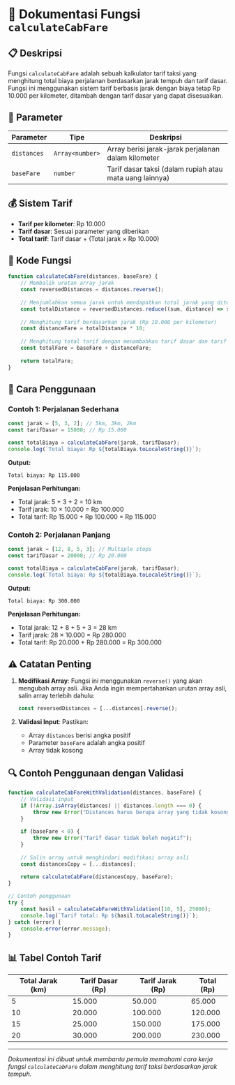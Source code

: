# 🚕 Dokumentasi Fungsi `calculateCabFare`

## 📋 Deskripsi

Fungsi `calculateCabFare` adalah sebuah kalkulator tarif taksi yang menghitung total biaya perjalanan berdasarkan jarak tempuh dan tarif dasar. Fungsi ini menggunakan sistem tarif berbasis jarak dengan biaya tetap Rp 10.000 per kilometer, ditambah dengan tarif dasar yang dapat disesuaikan.

## 🔧 Parameter

| Parameter | Tipe | Deskripsi |
|-----------|------|-----------|
| `distances` | `Array<number>` | Array berisi jarak-jarak perjalanan dalam kilometer |
| `baseFare` | `number` | Tarif dasar taksi (dalam rupiah atau mata uang lainnya) |

## 💰 Sistem Tarif

- **Tarif per kilometer**: Rp 10.000
- **Tarif dasar**: Sesuai parameter yang diberikan
- **Total tarif**: Tarif dasar + (Total jarak × Rp 10.000)

## 📝 Kode Fungsi

```javascript
function calculateCabFare(distances, baseFare) {
    // Membalik urutan array jarak
    const reversedDistances = distances.reverse();
    
    // Menjumlahkan semua jarak untuk mendapatkan total jarak yang ditempuh
    const totalDistance = reversedDistances.reduce((sum, distance) => sum + distance, 0);
    
    // Menghitung tarif berdasarkan jarak (Rp 10.000 per kilometer)
    const distanceFare = totalDistance * 10;
    
    // Menghitung total tarif dengan menambahkan tarif dasar dan tarif jarak
    const totalFare = baseFare + distanceFare;
    
    return totalFare;
}
```

## 🎯 Cara Penggunaan

### Contoh 1: Perjalanan Sederhana
```javascript
const jarak = [5, 3, 2]; // 5km, 3km, 2km
const tarifDasar = 15000; // Rp 15.000

const totalBiaya = calculateCabFare(jarak, tarifDasar);
console.log(`Total biaya: Rp ${totalBiaya.toLocaleString()}`);
```

**Output:**
```
Total biaya: Rp 115.000
```

**Penjelasan Perhitungan:**
- Total jarak: 5 + 3 + 2 = 10 km
- Tarif jarak: 10 × 10.000 = Rp 100.000
- Total tarif: Rp 15.000 + Rp 100.000 = Rp 115.000

### Contoh 2: Perjalanan Panjang
```javascript
const jarak = [12, 8, 5, 3]; // Multiple stops
const tarifDasar = 20000; // Rp 20.000

const totalBiaya = calculateCabFare(jarak, tarifDasar);
console.log(`Total biaya: Rp ${totalBiaya.toLocaleString()}`);
```

**Output:**
```
Total biaya: Rp 300.000
```

**Penjelasan Perhitungan:**
- Total jarak: 12 + 8 + 5 + 3 = 28 km
- Tarif jarak: 28 × 10.000 = Rp 280.000
- Total tarif: Rp 20.000 + Rp 280.000 = Rp 300.000

## ⚠️ Catatan Penting

1. **Modifikasi Array**: Fungsi ini menggunakan `reverse()` yang akan mengubah array asli. Jika Anda ingin mempertahankan urutan array asli, salin array terlebih dahulu:
   ```javascript
   const reversedDistances = [...distances].reverse();
   ```

2. **Validasi Input**: Pastikan:
   - Array `distances` berisi angka positif
   - Parameter `baseFare` adalah angka positif
   - Array tidak kosong

## 🔍 Contoh Penggunaan dengan Validasi

```javascript
function calculateCabFareWithValidation(distances, baseFare) {
    // Validasi input
    if (!Array.isArray(distances) || distances.length === 0) {
        throw new Error("Distances harus berupa array yang tidak kosong");
    }
    
    if (baseFare < 0) {
        throw new Error("Tarif dasar tidak boleh negatif");
    }
    
    // Salin array untuk menghindari modifikasi array asli
    const distancesCopy = [...distances];
    
    return calculateCabFare(distancesCopy, baseFare);
}

// Contoh penggunaan
try {
    const hasil = calculateCabFareWithValidation([10, 5], 25000);
    console.log(`Tarif total: Rp ${hasil.toLocaleString()}`);
} catch (error) {
    console.error(error.message);
}
```

## 📊 Tabel Contoh Tarif

| Total Jarak (km) | Tarif Dasar (Rp) | Tarif Jarak (Rp) | Total (Rp) |
|------------------|-------------------|-------------------|------------|
| 5 | 15.000 | 50.000 | 65.000 |
| 10 | 20.000 | 100.000 | 120.000 |
| 15 | 25.000 | 150.000 | 175.000 |
| 20 | 30.000 | 200.000 | 230.000 |

---

*Dokumentasi ini dibuat untuk membantu pemula memahami cara kerja fungsi `calculateCabFare` dalam menghitung tarif taksi berdasarkan jarak tempuh.*
